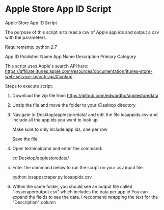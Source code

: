 # Apple Store App ID Script
Apple Store App ID Script

The purpose of this script is to read a csv of Apple app ids and output a csv with the parameters

Requirements: python 2.7

App ID
Publisher Name
App Name
Description
Primary Category

This script uses Apple's search API here: 
https://affiliate.itunes.apple.com/resources/documentation/itunes-store-web-service-search-api/#lookup

Steps to execute script:

1. Download the zip file from https://github.com/edwardho/applestoredata

2. Unzip the file and move the folder to your /Desktop directory
 
3. Navigate to Desktop/applestoredata/ and edit the file iosappids.csv and include all the app ids you want to look up

    Make sure to only include app ids, one per row

    Save the file

4. Open terminal/cmd and enter the command:

    cd Desktop/applestoredata/

5. Enter the command below to run the script on your csv input file:

    python iosappscraper.py iosappids.csv

6. Within the same folder, you should see an output file called "iosscraperoutput.csv" which includes the data per app id
    You can expand the fields to see the data. I reccomend wrapping the text for the "Description" column
